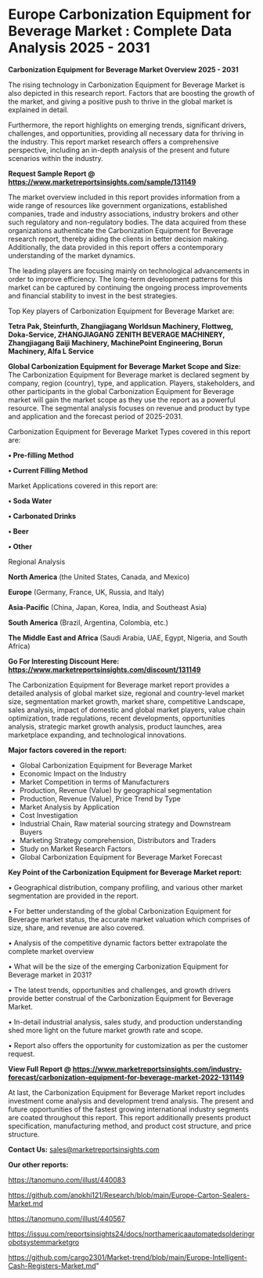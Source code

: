 # Europe Carbonization Equipment for Beverage Market : Complete Data Analysis 2025 - 2031

<Strong> Carbonization Equipment for Beverage Market Overview 2025 - 2031</strong>

The rising technology in Carbonization Equipment for Beverage Market is also depicted in this research report. Factors that are boosting the growth of the market, and giving a positive push to thrive in the global market is explained in detail.

Furthermore, the report highlights on emerging trends, significant drivers, challenges, and opportunities, providing all necessary data for thriving in the industry. This report market research offers a comprehensive perspective, including an in-depth analysis of the present and future scenarios within the industry.

<strong>Request Sample Report @ <a href=https://www.marketreportsinsights.com/sample/131149>https://www.marketreportsinsights.com/sample/131149</a></strong>

The market overview included in this report provides information from a wide range of resources like government organizations, established companies, trade and industry associations, industry brokers and other such regulatory and non-regulatory bodies. The data acquired from these organizations authenticate the Carbonization Equipment for Beverage research report, thereby aiding the clients in better decision making. Additionally, the data provided in this report offers a contemporary understanding of the market dynamics.

The leading players are focusing mainly on technological advancements in order to improve efficiency. The long-term development patterns for this market can be captured by continuing the ongoing process improvements and financial stability to invest in the best strategies.

Top Key players of Carbonization Equipment for Beverage Market are:

<strong>Tetra Pak, Steinfurth, Zhangjiagang Worldsun Machinery, Flottweg, Doka-Service, ZHANGJIAGANG ZENITH BEVERAGE MACHINERY, Zhangjiagang Baiji Machinery, MachinePoint Engineering, Borun Machinery, Alfa L Service</strong>

<strong><b>Global Carbonization Equipment for Beverage Market Scope and Size:</b></strong>
The Carbonization Equipment for Beverage market is declared segment by company, region (country), type, and application. Players, stakeholders, and other participants in the global Carbonization Equipment for Beverage market will gain the market scope as they use the report as a powerful resource. The segmental analysis focuses on revenue and product by type and application and the forecast period of 2025-2031.

Carbonization Equipment for Beverage Market Types covered in this report are:

<strong>• Pre-filling Method

• Current Filling Method</strong>

Market Applications covered in this report are:

<strong>• Soda Water

• Carbonated Drinks

• Beer

• Other</strong> 

Regional Analysis

<strong>North America</strong> (the United States, Canada, and Mexico)

<strong>Europe</strong> (Germany, France, UK, Russia, and Italy)

<strong>Asia-Pacific</strong> (China, Japan, Korea, India, and Southeast Asia)

<strong>South America</strong> (Brazil, Argentina, Colombia, etc.)

<strong>The Middle East and Africa</strong> (Saudi Arabia, UAE, Egypt, Nigeria, and South Africa)

<strong>Go For Interesting Discount Here: <a href=https://www.marketreportsinsights.com/discount/131149>https://www.marketreportsinsights.com/discount/131149</a></strong>

The Carbonization Equipment for Beverage market report provides a detailed analysis of global market size, regional and country-level market size, segmentation market growth, market share, competitive Landscape, sales analysis, impact of domestic and global market players, value chain optimization, trade regulations, recent developments, opportunities analysis, strategic market growth analysis, product launches, area marketplace expanding, and technological innovations.

<strong><b>Major factors covered in the report:</b></strong>
<ul>
  <li>Global Carbonization Equipment for Beverage Market </li>
  <li>Economic Impact on the Industry</li>
  <li>Market Competition in terms of Manufacturers</li>
  <li>Production, Revenue (Value) by geographical segmentation</li>
  <li>Production, Revenue (Value), Price Trend by Type</li>
  <li>Market Analysis by Application</li>
  <li>Cost Investigation</li>
  <li>Industrial Chain, Raw material sourcing strategy and Downstream Buyers</li>
  <li>Marketing Strategy comprehension, Distributors and Traders</li>
  <li>Study on Market Research Factors</li>
  <li>Global Carbonization Equipment for Beverage Market Forecast</li>
</ul>

<strong><b>Key Point of the Carbonization Equipment for Beverage Market report:</b></strong>

• Geographical distribution, company profiling, and various other market segmentation are provided in the report.

• For better understanding of the global Carbonization Equipment for Beverage market status, the accurate market valuation which comprises of size, share, and revenue are also covered.

• Analysis of the competitive dynamic factors better extrapolate the complete market overview

• What will be the size of the emerging Carbonization Equipment for Beverage market in 2031?

• The latest trends, opportunities and challenges, and growth drivers provide better construal of the Carbonization Equipment for Beverage Market.

• In-detail industrial analysis, sales study, and production understanding shed more light on the future market growth rate and scope.

• Report also offers the opportunity for customization as per the customer request.

<strong><b>View Full Report @ <a href=https://www.marketreportsinsights.com/industry-forecast/carbonization-equipment-for-beverage-market-2022-131149>https://www.marketreportsinsights.com/industry-forecast/carbonization-equipment-for-beverage-market-2022-131149</a></b></strong>


At last, the Carbonization Equipment for Beverage Market report includes investment come analysis and development trend analysis. The present and future opportunities of the fastest growing international industry segments are coated throughout this report. This report additionally presents product specification, manufacturing method, and product cost structure, and price structure.

<strong>Contact Us:</strong>
sales@marketreportsinsights.com

<strong>Our other reports:</strong>

<a href=https://tanomuno.com/illust/440083>https://tanomuno.com/illust/440083</a>

<a href=https://github.com/anokhi121/Research/blob/main/Europe-Carton-Sealers-Market.md>https://github.com/anokhi121/Research/blob/main/Europe-Carton-Sealers-Market.md</a>

<a href=https://tanomuno.com/illust/440567>https://tanomuno.com/illust/440567</a>

<a href=https://issuu.com/reportsinsights24/docs/northamericaautomatedsolderingrobotsystemmarketgro>https://issuu.com/reportsinsights24/docs/northamericaautomatedsolderingrobotsystemmarketgro</a>

<a href=https://github.com/cargo2301/Market-trend/blob/main/Europe-Intelligent-Cash-Registers-Market.md>https://github.com/cargo2301/Market-trend/blob/main/Europe-Intelligent-Cash-Registers-Market.md</a>"
